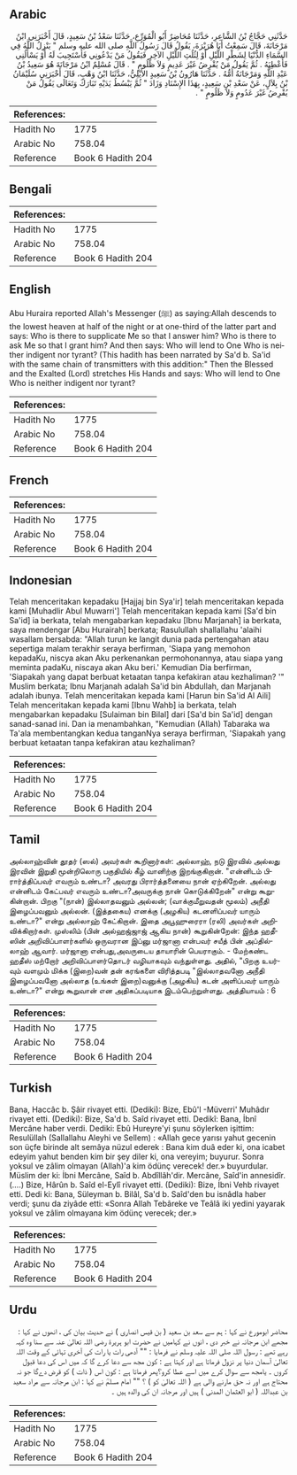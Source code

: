 ## Arabic


<div dir="rtl" lang="ar" style={{fontSize:'larger',backgroundColor:'#f8f9fa',padding:20}}>
حَدَّثَنِي حَجَّاجُ بْنُ الشَّاعِرِ، حَدَّثَنَا مُحَاضِرٌ أَبُو الْمُوَرِّعِ، حَدَّثَنَا سَعْدُ بْنُ سَعِيدٍ، قَالَ أَخْبَرَنِي ابْنُ مَرْجَانَةَ، قَالَ سَمِعْتُ أَبَا هُرَيْرَةَ، يَقُولُ قَالَ رَسُولُ اللَّهِ صلى الله عليه وسلم ‏"‏ يَنْزِلُ اللَّهُ فِي السَّمَاءِ الدُّنْيَا لِشَطْرِ اللَّيْلِ أَوْ لِثُلُثِ اللَّيْلِ الآخِرِ فَيَقُولُ مَنْ يَدْعُونِي فَأَسْتَجِيبَ لَهُ أَوْ يَسْأَلُنِي فَأُعْطِيَهُ ‏.‏ ثُمَّ يَقُولُ مَنْ يُقْرِضُ غَيْرَ عَدِيمٍ وَلاَ ظَلُومٍ ‏"‏ ‏.‏ قَالَ مُسْلِمٌ ابْنُ مَرْجَانَةَ هُوَ سَعِيدُ بْنُ عَبْدِ اللَّهِ وَمَرْجَانَةُ أُمُّهُ ‏.‏ حَدَّثَنَا هَارُونُ بْنُ سَعِيدٍ الأَيْلِيُّ، حَدَّثَنَا ابْنُ وَهْبٍ، قَالَ أَخْبَرَنِي سُلَيْمَانُ بْنُ بِلاَلٍ، عَنْ سَعْدِ بْنِ سَعِيدٍ، بِهَذَا الإِسْنَادِ وَزَادَ ‏"‏ ثُمَّ يَبْسُطُ يَدَيْهِ تَبَارَكَ وَتَعَالَى يَقُولُ مَنْ يُقْرِضُ غَيْرَ عَدُومٍ وَلاَ ظَلُومٍ ‏"‏ ‏.‏
</div>
<div style={{backgroundColor:'#f8f9fa',padding:20, marginBottom: 10}}><table> <thead> <tr> <th>References:</th> <th></th> </tr> </thead> <tbody><tr><td>Hadith No</td><td>1775</td></tr><tr><td>Arabic No</td><td>758.04</td></tr><tr><td>Reference</td><td>Book 6 Hadith 204</td></tr></tbody></table></div>

## Bengali


<div dir="ltr" lang="bn" style={{fontSize:'larger',backgroundColor:'#f8f9fa',padding:20}}>

</div>
<div style={{backgroundColor:'#f8f9fa',padding:20, marginBottom: 10}}><table> <thead> <tr> <th>References:</th> <th></th> </tr> </thead> <tbody><tr><td>Hadith No</td><td>1775</td></tr><tr><td>Arabic No</td><td>758.04</td></tr><tr><td>Reference</td><td>Book 6 Hadith 204</td></tr></tbody></table></div>

## English


<div dir="ltr" lang="en" style={{fontSize:'larger',backgroundColor:'#f8f9fa',padding:20}}>
Abu Huraira reported Allah's Messenger (ﷺ) as saying:Allah descends to the lowest heaven at half of the night or at one-third of the latter part and says: Who is there to supplicate Me so that I answer him? Who is there to ask Me so that I grant him? And then says: Who will lend to One Who is neither indigent nor tyrant? (This hadith has been narrated by Sa'd b. Sa'id with the same chain of transmitters with this addition:" Then the Blessed and the Exalted (Lord) stretches His Hands and says: Who will lend to One Who is neither indigent nor tyrant?
</div>
<div style={{backgroundColor:'#f8f9fa',padding:20, marginBottom: 10}}><table> <thead> <tr> <th>References:</th> <th></th> </tr> </thead> <tbody><tr><td>Hadith No</td><td>1775</td></tr><tr><td>Arabic No</td><td>758.04</td></tr><tr><td>Reference</td><td>Book 6 Hadith 204</td></tr></tbody></table></div>

## French


<div dir="ltr" lang="fr" style={{fontSize:'larger',backgroundColor:'#f8f9fa',padding:20}}>

</div>
<div style={{backgroundColor:'#f8f9fa',padding:20, marginBottom: 10}}><table> <thead> <tr> <th>References:</th> <th></th> </tr> </thead> <tbody><tr><td>Hadith No</td><td>1775</td></tr><tr><td>Arabic No</td><td>758.04</td></tr><tr><td>Reference</td><td>Book 6 Hadith 204</td></tr></tbody></table></div>

## Indonesian


<div dir="ltr" lang="id" style={{fontSize:'larger',backgroundColor:'#f8f9fa',padding:20}}>
Telah menceritakan kepadaku [Hajjaj bin Sya'ir] telah menceritakan kepada kami [Muhadlir Abul Muwarri'] Telah menceritakan kepada kami [Sa'd bin Sa'id] ia berkata, telah mengabarkan kepadaku [Ibnu Marjanah] ia berkata, saya mendengar [Abu Hurairah] berkata; Rasulullah shallallahu 'alaihi wasallam bersabda: "Allah turun ke langit dunia pada pertengahan atau sepertiga malam terakhir seraya berfirman, 'Siapa yang memohon kepadaKu, niscya akan Aku perkenankan permohonannya, atau siapa yang meminta padaKu, niscaya akan Aku beri.' Kemudian Dia berfirman, 'Siapakah yang dapat berbuat ketaatan tanpa kefakiran atau kezhaliman? '" Muslim berkata; Ibnu Marjanah adalah Sa'id bin Abdullah, dan Marjanah adalah ibunya. Telah menceritakan kepada kami [Harun bin Sa'id Al Aili] Telah menceritakan kepada kami [Ibnu Wahb] ia berkata, telah mengabarkan kepadaku [Sulaiman bin Bilal] dari [Sa'd bin Sa'id] dengan sanad-sanad ini. Dan ia menambahkan, "Kemudian (Allah) Tabaraka wa Ta'ala membentangkan kedua tanganNya seraya berfirman, 'Siapakah yang berbuat ketaatan tanpa kefakiran atau kezhaliman?
</div>
<div style={{backgroundColor:'#f8f9fa',padding:20, marginBottom: 10}}><table> <thead> <tr> <th>References:</th> <th></th> </tr> </thead> <tbody><tr><td>Hadith No</td><td>1775</td></tr><tr><td>Arabic No</td><td>758.04</td></tr><tr><td>Reference</td><td>Book 6 Hadith 204</td></tr></tbody></table></div>

## Tamil


<div dir="ltr" lang="ta" style={{fontSize:'larger',backgroundColor:'#f8f9fa',padding:20}}>
அல்லாஹ்வின் தூதர் (ஸல்) அவர்கள் கூறினார்கள்: அல்லாஹ், நடு இரவில் அல்லது இரவின் இறுதி மூன்றிலொரு பகுதியில் கீழ் வானிற்கு இறங்குகிறான். "என்னிடம் பிரார்த்திப்பவர் எவரும் உண்டா? அவரது பிரார்த்தனையை நான் ஏற்கிறேன். அல்லது என்னிடம் கேட்பவர் எவரும் உண்டா?அவருக்கு நான் கொடுக்கிறேன்" என்று கூறுகின்றான். பிறகு "(நான்) இல்லாதவனும் அல்லன்; (வாக்குமீறுவதன் மூலம்) அநீதி இழைப்பவனும் அல்லன். (இத்தகைய) எனக்கு (அழகிய) கடனளிப்பவர் யாரும் உண்டா?" என்று அல்லாஹ் கேட்கிறான். இதை அபூஹுரைரா (ரலி) அவர்கள் அறிவிக்கிறார்கள். முஸ்லிம் (பின் அல்ஹஜ்ஜாஜ் ஆகிய நான்) கூறுகின்றேன்: இந்த ஹதீஸின் அறிவிப்பாளர்களில் ஒருவரான இப்னு மர்ஜானா என்பவர் சயீத் பின் அப்தில்லாஹ் ஆவார். மர்ஜானா என்பது,அவருடைய தாயாரின் பெயராகும். - மேற்கண்ட ஹதீஸ் மற்றோர் அறிவிப்பாளர்தொடர் வழியாகவும் வந்துள்ளது. அதில், "பிறகு உயர்வும் வளமும் மிக்க (இறை)வன் தன் கரங்களை விரித்தபடி "இல்லாதவனோ அநீதி இழைப்பவனோ அல்லாத (உங்கள் இறை)வனுக்கு (அழகிய) கடன் அளிப்பவர் யாரும் உண்டா?" என்று கூறுவான் என அதிகப்படியாக இடம்பெற்றுள்ளது. அத்தியாயம் : 6
</div>
<div style={{backgroundColor:'#f8f9fa',padding:20, marginBottom: 10}}><table> <thead> <tr> <th>References:</th> <th></th> </tr> </thead> <tbody><tr><td>Hadith No</td><td>1775</td></tr><tr><td>Arabic No</td><td>758.04</td></tr><tr><td>Reference</td><td>Book 6 Hadith 204</td></tr></tbody></table></div>

## Turkish


<div dir="ltr" lang="tr" style={{fontSize:'larger',backgroundColor:'#f8f9fa',padding:20}}>
Bana, Haccâc b. Şâir rivayet etti. (Dediki): Bize, Ebû'l -Müverri' Muhâdır rivayet etti. (Dediki): Bize, Sa'd b. Saîd rivayet etti. Dedikî: Bana, İbnî Mercâne haber verdi. Dediki: Ebû Hureyre'yi şunu söylerken işittim: Resulüllah (Sallallahu Aleyhi ve Sellem) : «Allah gece yarısı yahut gecenin son üçfe birinde alt semâya nüzul ederek : Bana kim duâ eder ki, ona icabet edeyim yahut benden kim bir şey diler ki, ona vereyim; buyurur. Sonra yoksul ve zâlim olmayan (Allah)'a kim ödünç verecek! der.» buyurdular. Müslim der ki: İbni Mercâne, Saîd b. Abdîllâh'dir. Mercâne, Saîd'in annesidîr. (….) Bize, Hârûn b. Saîd el-Eylî rivayet etti. (Dediki): Bize, İbni Vehb rivayet etti. Dedi ki: Bana, Süleyman b. Bilâl, Sa'd b. Saîd'den bu isnâdla haber verdi; şunu da ziyâde etti: «Sonra Allah Tebâreke ve Teâlâ iki yedini yayarak yoksul ve zâlim olmayana kim ödünç verecek; der.»
</div>
<div style={{backgroundColor:'#f8f9fa',padding:20, marginBottom: 10}}><table> <thead> <tr> <th>References:</th> <th></th> </tr> </thead> <tbody><tr><td>Hadith No</td><td>1775</td></tr><tr><td>Arabic No</td><td>758.04</td></tr><tr><td>Reference</td><td>Book 6 Hadith 204</td></tr></tbody></table></div>

## Urdu


<div dir="rtl" lang="ur" style={{fontSize:'larger',backgroundColor:'#f8f9fa',padding:20}}>
محاضر ابومورع نے کہا : ہم سے سعد بن سعید ( بن قیس انصاری ) نے حدیث بیان کی ، انھوں نے کہا : مجھے ابن مرجانہ نے خبر دی ، انوں نے کہامیں نے حضرت ابو ہریرۃ رضی اللہ تعالیٰ عنہ سے سنا وہ کہہ رہے تھے : رسول اللہ صلی اللہ علیہ وسلم نے فرمایا : "" آدھی رات یا رات کی آخری تہائی کے وقت اللہ تعالیٰ آسمان دنیا پر نزول فرماتا ہے اور کہتا ہے : کون مجھ سے دعا کرے گا کہ میں اس کی دعا قبول کروں ۔ یامجھ سے سوال کرے میں اسے عطا کرو؟پھر فرماتا ہے : کون اس ( ذات ) کو قرض دےگا جو نہ محتاج ہے اور نہ حق مارنے والی ہے ( اللہ تعالیٰ کو ) ؟ "" امام مسلمؒ نے کہا : ابن مرجانہ سے مراد سعید بن عبداللہ ( ابو العثمان المدنی ) ہیں اور مرجانہ ان کی والدہ ہیں ۔
</div>
<div style={{backgroundColor:'#f8f9fa',padding:20, marginBottom: 10}}><table> <thead> <tr> <th>References:</th> <th></th> </tr> </thead> <tbody><tr><td>Hadith No</td><td>1775</td></tr><tr><td>Arabic No</td><td>758.04</td></tr><tr><td>Reference</td><td>Book 6 Hadith 204</td></tr></tbody></table></div>